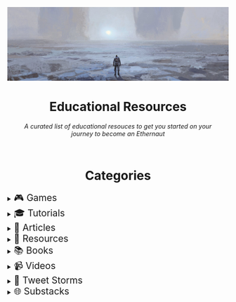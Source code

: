 ![ETHERNAUT BANNER LOGO](img/banner.jfif)

<h1 align="center">Educational Resources</h1>

*<p align="center">A curated list of educational resouces to get you started on your <br />journey to become an Ethernaut </p>*

<br /><h1 align="center">Categories</h1>

 


<details>
  <summary><span style="font-size: 1.5em;">🎮 Games</span></summary>

<br />

| **Description** | **Link** |
| ----------- | ----------- |
| Ethernaut CTF | https://ethernaut.openzeppelin.com/ |
| CryptoZombies | https://cryptozombies.io/ |
| Blockchain security games & challenges | https://github.com/openblocksec/blocksec-ctfs |
| Damn Vulnerable DeFi | https://www.damnvulnerabledefi.xyz/ |
| Capture the Ether | https://capturetheether.com/ |

</details>

<details>
  <summary><span style="font-size: 1.5em;">🎓 Tutorials</span></summary>

<br />

| **Description** | **Link** |
| ----------- | ----------- |
| Hardhat | https://hardhat.org/tutorial/ |
| Let's Do Defi Guides | https://letsdodefi.com/ |

</details>

<details>
  <summary><span style="font-size: 1.5em;">📑 Articles</span></summary>

<br />

| **Description** | **Link** |
| ----------- | ----------- |
| The Complete Guide to Full Stack Ethereum Development      | https://dev.to/dabit3/the-complete-guide-to-full-stack-ethereum-development-3j13 |
| How to Get Into Ethereum/Crypto/Web3 as a Developer  | https://dev.to/dabit3/how-to-get-into-ethereum-crypto-web3-as-a-developer-9l6 |
| How to become a DeFi Developer - Kerman Kohli| https://defiweekly.substack.com/p/how-to-become-a-defi-developer |
| A Guide for Developers Interested in Learning Blockchain Development| https://www.linumlabs.com/articles/a-guide-for-developers-interested-in-learning-blockchain-development |
| Taking undercollateralized loans for fun and for profit | https://samczsun.com/taking-undercollateralized-loans-for-fun-and-for-profit/ |
| Resources for learning smart contract security | https://immunefi.com/learn/ |
| Most common smart contract bugs of 2020 | https://medium.com/solidified/most-common-smart-contract-bugs-of-2020-c1edfe9340ac |
| Deconstructing a Solidity Contract —Part I | https://blog.openzeppelin.com/deconstructing-a-solidity-contract-part-i-introduction-832efd2d7737/ |
| Developer Superpowers with The Graph | https://theethernaut.substack.com/p/developer-superpowers-with-thegraph |

</details>

<details>
  <summary><span style="font-size: 1.5em;">📜 Resources</span></summary>

<br />

| **Description** | **Link** |
| ----------- | ----------- |
| Kernel - Smart Contracts | https://kernel.community/en/resources/smart-contracts |
| Kernel - Security | https://kernel.community/en/resources/security |
| Solidity Crash Course | https://www.notion.so/Solidity-Crash-Course-Curriculum-7f61f269f1d54be5b6f92bd881fc4d74 |
| Build Guidl | https://buidlguidl.com/ |
| ETH Foundation Developer Guide | https://ethereum.org/en/developers/ |
| Learn Solidity in X and Y  | https://learnxinyminutes.com/docs/solidity/ |
| DeFi Threat Matrix  | https://github.com/freight-trust/defi-threat |

</details>

<details>
  <summary><span style="font-size: 1.5em;">📚 Books</span></summary>

<br />

| **Description** | **Link** |
| ----------- | ----------- |
| Mastering Ethereum | https://github.com/ethereumbook/ethereumbook |

</details>

<details>
  <summary><span style="font-size: 1.5em;">📹 Videos</span></summary>

<br />

| **Description** | **Link** |
| ----------- | ----------- |
| Finematics | https://www.youtube.com/channel/UCh1ob28ceGdqohUnR7vBACA |
| Defi Weekly | https://www.youtube.com/channel/UCksmBX-Jj_FGYX3EJahKW3Q |
| Bankless | https://www.youtube.com/c/Bankless/videos |
| Industry Talks Austin Griffith | https://www.youtube.com/watch?v=TGlklzDmTyc |

</details>

<details>
  <summary><span style="font-size: 1.5em;">📣 Tweet Storms</span></summary>

<br />

| **Description** | **Link** |
| ----------- | ----------- |
| Solidity Recommendation by Santiago Palladino | https://docs.google.com/spreadsheets/d/1aq9y_dygyST48JmQKd0MYJzZaH8-3eDqWbQbp5pw6Xs/edit?usp=sharing |

</details>

<details>
  <summary><span style="font-size: 1.5em;">🌐 Substacks</span></summary>

<br />

| **Description** | **Link** |
| ----------- | ----------- |
| Defi Weekly Substack      | https://defiweekly.substack.com/       |
| Secureum: Perspectives on security topics in Ethereum | https://secureum.substack.com/ |

</details>